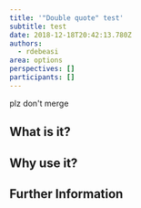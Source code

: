 ```yaml
---
title: '"Double quote" test'
subtitle: test
date: 2018-12-18T20:42:13.780Z
authors:
  - rdebeasi
area: options
perspectives: []
participants: []
---
```

plz don't merge

## What is it?

## Why use it?

## Further Information

